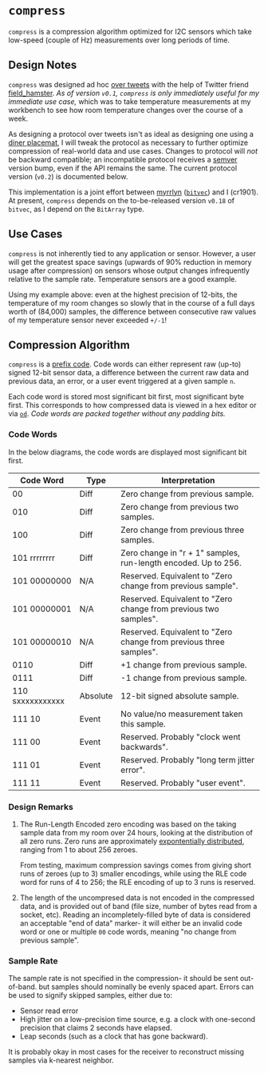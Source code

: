 # `compress`
`compress` is a compression algorithm optimized for I2C sensors which take
low-speed (couple of Hz) measurements over long periods of time.


## Design Notes
`compress` was designed ad hoc [over tweets](https://twitter.com/field_hamster/status/1283204695247347712)
with the help of Twitter friend [field_hamster](https://twitter.com/field_hamster).
_As of version `v0.1`, `compress` is only immediately useful for my immediate
use case,_ which was to take temperature measurements at my workbench to see
how room temperature changes over the course of a week.

As designing a protocol over tweets isn't as ideal as designing one using a [diner placemat](http://doc.cat-v.org/bell_labs/utf-8_history),
I will tweak the protocol as necessary to further optimize compression of real-world
data and use cases. Changes to protocol will _not_ be backward compatible;
an incompatible protocol receives a [semver](https://semver.org) version bump,
even if the API remains the same. The current protocol version (`v0.2`) is
documented below.

This implementation is a joint effort between [myrrlyn](https://twitter.com/myrrlyn)
([`bitvec`](https://github.com/myrrlyn/bitvec)) and I (cr1901). At present,
`compress` depends on the to-be-released version `v0.18` of `bitvec`, as I
depend on the `BitArray` type.

## Use Cases
`compress` is not inherently tied to any application or sensor. However, a user
will get the greatest space savings (upwards of 90% reduction in memory usage
after compression) on sensors whose output changes infrequently relative to the
sample rate. Temperature sensors are a good example.

Using my example above: even at the highest precision of 12-bits, the
temperature of my room changes so slowly that in the course of a full days
worth of (84,000) samples, the difference between consecutive raw values
of my temperature sensor never exceeded `+/-1`!

## Compression Algorithm
`compress` is a [prefix code](https://en.wikipedia.org/wiki/Prefix_code). Code
words can either represent raw (up-to) signed 12-bit sensor data, a difference
between the current raw data and previous data, an error, or a user event
triggered at a given sample `n`.

Each code word is stored most significant bit first, most significant byte
first. This corresponds to how compressed data is viewed in a hex editor or
via [`od`](https://en.wikipedia.org/wiki/Od_(Unix)). _Code words are packed
together without any padding bits._

### Code Words
In the below diagrams, the code words are displayed most significant bit first.

|Code Word       |Type    |Interpretation                                                        |
|----------------|--------|----------------------------------------------------------------------|
|00              |Diff    |Zero change from previous sample.                                     |
|010             |Diff    |Zero change from previous two samples.                                |
|100             |Diff    |Zero change from previous three samples.                              |
|101 rrrrrrrr    |Diff    |Zero change in "r + 1" samples, run-length encoded. Up to 256.        |
|101 00000000    |N/A     |Reserved. Equivalent to "Zero change from previous sample".           |
|101 00000001    |N/A     |Reserved. Equivalent to "Zero change from previous two samples".      |
|101 00000010    |N/A     |Reserved. Equivalent to "Zero change from previous three samples".    |
|0110            |Diff    |+1 change from previous sample.                                       |
|0111            |Diff    |-1 change from previous sample.                                       |
|110 sxxxxxxxxxxx|Absolute|12-bit signed absolute sample.                                        |
|111 10          |Event   |No value/no measurement taken this sample.                            |
|111 00          |Event   |Reserved. Probably "clock went backwards".                            |
|111 01          |Event   |Reserved. Probably "long term jitter error".                          |
|111 11          |Event   |Reserved.  Probably "user event".                                     |

### Design Remarks
1. The Run-Length Encoded zero encoding was based on the taking sample data
   from my room over 24 hours, looking at the distribution of all zero runs.
   Zero runs are approximately [expontentially distributed](https://en.wikipedia.org/wiki/Exponential_distribution),
   ranging from 1 to about 256 zeroes.

   From testing, maximum compression savings comes from giving short runs of
   zeroes (up to 3) smaller encodings, while using the RLE code word for runs
   of 4 to 256; the RLE encoding of up to 3 runs is reserved. 

2. The length of the uncompresed data is not encoded in the compressed data,
   and is provided out of band (file size, number of bytes read from a socket,
   etc). Reading an incompletely-filled byte of data is considered an
   acceptable "end of data" marker- it will either be an invalid code word
   or one or multiple `00` code words, meaning "no change from previous
   sample".

### Sample Rate
The sample rate is not specified in the compression- it should be sent
out-of-band. but samples should nominally be evenly spaced apart. Errors can be
used to signify skipped samples, either due to:
* Sensor read error
* High jitter on a low-precision time source, e.g. a clock with one-second precision that claims 2 seconds have elapsed.
* Leap seconds (such as a clock that has gone backward).

It is probably okay in most cases for the receiver to reconstruct
missing samples via k-nearest neighbor.
